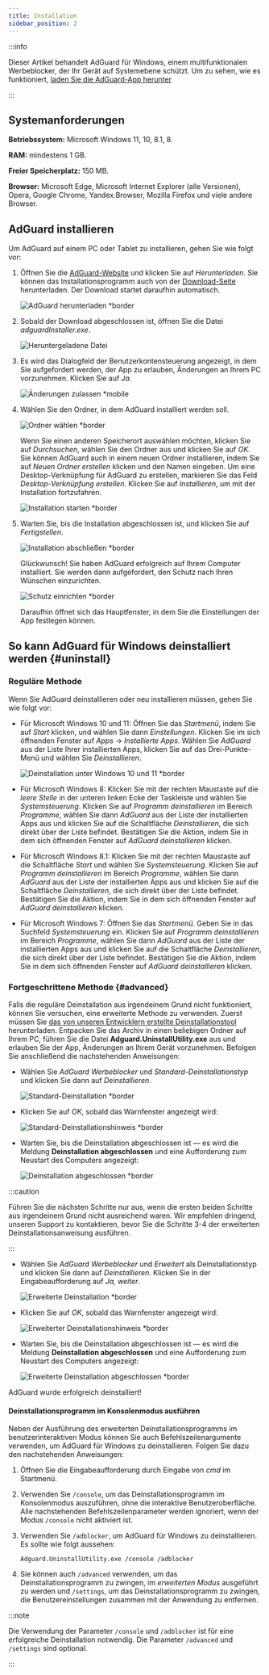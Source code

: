 ```yaml
---
title: Installation
sidebar_position: 2
---
```


:::info

Dieser Artikel behandelt AdGuard für Windows, einem multifunktionalen Werbeblocker, der Ihr Gerät auf Systemebene schützt. Um zu sehen, wie es funktioniert, [laden Sie die AdGuard-App herunter](https://agrd.io/download-kb-adblock)

:::

## Systemanforderungen

**Betriebssystem:** Microsoft Windows 11, 10, 8.1, 8.

**RAM:** mindestens 1 GB.

**Freier Speicherplatz:** 150 MB.

**Browser:** Microsoft Edge, Microsoft Internet Explorer (alle Versionen), Opera, Google Chrome, Yandex.Browser, Mozilla Firefox und viele andere Browser.

## AdGuard installieren

Um AdGuard auf einem PC oder Tablet zu installieren, gehen Sie wie folgt vor:

1. Öffnen Sie die [AdGuard-Website](http://adguard.com) und klicken Sie auf *Herunterladen*. Sie können das Installationsprogramm auch von der [Download-Seite](https://adguard.com/download.html?auto=1) herunterladen. Der Download startet daraufhin automatisch.

   ![AdGuard herunterladen *border](https://cdn.adtidy.org/content/kb/ad_blocker/windows/installation/installation_new/website_en.png)

2. Sobald der Download abgeschlossen ist, öffnen Sie die Datei *adguardInstaller.exe*.

   ![Heruntergeladene Datei](https://cdn.adtidy.org/content/kb/ad_blocker/windows/installation/installation_new/download_en.png)

3. Es wird das Dialogfeld der Benutzerkontensteuerung angezeigt, in dem Sie aufgefordert werden, der App zu erlauben, Änderungen an Ihrem PC vorzunehmen. Klicken Sie auf *Ja*.

   ![Änderungen zulassen *mobile](https://cdn.adtidy.org/content/kb/ad_blocker/windows/installation/allow-changes.png)

4. Wählen Sie den Ordner, in dem AdGuard installiert werden soll.

   ![Ordner wählen *border](https://cdn.adtidy.org/content/kb/ad_blocker/windows/installation/installation_new/installer1_en.png)

   Wenn Sie einen anderen Speicherort auswählen möchten, klicken Sie auf *Durchsuchen*, wählen Sie den Ordner aus und klicken Sie auf *OK*. Sie können AdGuard auch in einem neuen Ordner installieren, indem Sie auf *Neuen Ordner erstellen* klicken und den Namen eingeben. Um eine Desktop-Verknüpfung für AdGuard zu erstellen, markieren Sie das Feld *Desktop-Verknüpfung erstellen*. Klicken Sie auf *Installieren*, um mit der Installation fortzufahren.

   ![Installation starten *border](https://cdn.adtidy.org/content/kb/ad_blocker/windows/installation/installation_new/installer2_en.png)

5. Warten Sie, bis die Installation abgeschlossen ist, und klicken Sie auf *Fertigstellen*.

   ![Installation abschließen *border](https://cdn.adtidy.org/content/kb/ad_blocker/windows/installation/installation_new/installer3_en.png)

   Glückwunsch! Sie haben AdGuard erfolgreich auf Ihrem Computer installiert. Sie werden dann aufgefordert, den Schutz nach Ihren Wünschen einzurichten.

   ![Schutz einrichten *border](https://cdn.adtidy.org/content/kb/ad_blocker/windows/installation/installation_new/setting_up_protection_en.png)

   Daraufhin öffnet sich das Hauptfenster, in dem Sie die Einstellungen der App festlegen können.

## So kann AdGuard für Windows deinstalliert werden {#uninstall}

### Reguläre Methode

Wenn Sie AdGuard deinstallieren oder neu installieren müssen, gehen Sie wie folgt vor:

- Für Microsoft Windows 10 und 11: Öffnen Sie das *Startmenü*, indem Sie auf *Start* klicken, und wählen Sie dann *Einstellungen*. Klicken Sie im sich öffnenden Fenster auf *Apps* → *Installierte Apps*. Wählen Sie *AdGuard* aus der Liste Ihrer installierten Apps, klicken Sie auf das Drei-Punkte-Menü und wählen Sie *Deinstallieren*.

   ![Deinstallation unter Windows 10 und 11 *border](https://cdn.adtidy.org/content/kb/ad_blocker/windows/installation/installation_new/win11_uninstall_adguard.png)

- Für Microsoft Windows 8: Klicken Sie mit der rechten Maustaste auf die *leere Stelle* in der unteren linken Ecke der Taskleiste und wählen Sie *Systemsteuerung*. Klicken Sie auf *Programm deinstallieren* im Bereich *Programme*, wählen Sie dann *AdGuard* aus der Liste der installierten Apps aus und klicken Sie auf die Schaltfläche *Deinstallieren*, die sich direkt über der Liste befindet. Bestätigen Sie die Aktion, indem Sie in dem sich öffnenden Fenster auf *AdGuard deinstallieren* klicken.

- Für Microsoft Windows 8.1: Klicken Sie mit der rechten Maustaste auf die Schaltfläche *Start* und wählen Sie *Systemsteuerung*. Klicken Sie auf *Programm deinstallieren* im Bereich *Programme*, wählen Sie dann *AdGuard* aus der Liste der installierten Apps aus und klicken Sie auf die Schaltfläche *Deinstallieren*, die sich direkt über der Liste befindet. Bestätigen Sie die Aktion, indem Sie in dem sich öffnenden Fenster auf *AdGuard deinstallieren* klicken.

- Für Microsoft Windows 7: Öffnen Sie das *Startmenü*. Geben Sie in das Suchfeld *Systemsteuerung* ein. Klicken Sie auf *Programm deinstallieren* im Bereich *Programme*, wählen Sie dann *AdGuard* aus der Liste der installierten Apps aus und klicken Sie auf die Schaltfläche *Deinstallieren*, die sich direkt über der Liste befindet. Bestätigen Sie die Aktion, indem Sie in dem sich öffnenden Fenster auf *AdGuard deinstallieren* klicken.

### Fortgeschrittene Methode {#advanced}

Falls die reguläre Deinstallation aus irgendeinem Grund nicht funktioniert, können Sie versuchen, eine erweiterte Methode zu verwenden. Zuerst müssen Sie [das von unseren Entwicklern erstellte Deinstallationstool](https://static.adtidy.org/windows/uninstaller/uninstal_utility.zip) herunterladen. Entpacken Sie das Archiv in einen beliebigen Ordner auf Ihrem PC, führen Sie die Datei **Adguard.UninstallUtility.exe** aus und erlauben Sie der App, Änderungen an Ihrem Gerät vorzunehmen. Befolgen Sie anschließend die nachstehenden Anweisungen:

- Wählen Sie *AdGuard Werbeblocker* und *Standard-Deinstallationstyp* und klicken Sie dann auf *Deinstallieren*.

   ![Standard-Deinstallation *border](https://cdn.adtidy.org/content/kb/ad_blocker/windows/installation/ab_standard.jpg)

- Klicken Sie auf *OK*, sobald das Warnfenster angezeigt wird:

   ![Standard-Deinstallationshinweis *border](https://cdn.adtidy.org/content/kb/ad_blocker/windows/installation/ab_extended_warning.jpg)

- Warten Sie, bis die Deinstallation abgeschlossen ist — es wird die Meldung **Deinstallation abgeschlossen** und eine Aufforderung zum Neustart des Computers angezeigt:

   ![Deinstallation abgeschlossen *border](https://cdn.adtidy.org/content/kb/ad_blocker/windows/installation/ab_standard_complete.jpg)

:::caution

Führen Sie die nächsten Schritte nur aus, wenn die ersten beiden Schritte aus irgendeinem Grund nicht ausreichend waren. Wir empfehlen dringend, unseren Support zu kontaktieren, bevor Sie die Schritte 3-4 der erweiterten Deinstallationsanweisung ausführen.

:::

- Wählen Sie *AdGuard Werbeblocker* und *Erweitert* als Deinstallationstyp und klicken Sie dann auf *Deinstallieren*. Klicken Sie in der Eingabeaufforderung auf *Ja, weiter*.

   ![Erweiterte Deinstallation *border](https://cdn.adtidy.org/content/kb/ad_blocker/windows/installation/ab_extended.jpg)

- Klicken Sie auf *OK*, sobald das Warnfenster angezeigt wird:

   ![Erweiterter Deinstallationshinweis *border](https://cdn.adtidy.org/content/kb/ad_blocker/windows/installation/ab_extended_warning.jpg)

- Warten Sie, bis die Deinstallation abgeschlossen ist — es wird die Meldung **Deinstallation abgeschlossen** und eine Aufforderung zum Neustart des Computers angezeigt:

   ![Erweiterte Deinstallation abgeschlossen *border](https://cdn.adtidy.org/content/kb/ad_blocker/windows/installation/ab_extended_complete.jpg)

AdGuard wurde erfolgreich deinstalliert!

#### Deinstallationsprogramm im Konsolenmodus ausführen

Neben der Ausführung des erweiterten Deinstallationsprogramms im benutzerinteraktiven Modus können Sie auch Befehlszeilenargumente verwenden, um AdGuard für Windows zu deinstallieren. Folgen Sie dazu den nachstehenden Anweisungen:

1. Öffnen Sie die Eingabeaufforderung durch Eingabe von *cmd* im Startmenü.
2. Verwenden Sie `/console`, um das Deinstallationsprogramm im Konsolenmodus auszuführen, ohne die interaktive Benutzeroberfläche. Alle nachstehenden Befehlszeilenparameter werden ignoriert, wenn der Modus `/console` nicht aktiviert ist.
3. Verwenden Sie `/adblocker`, um AdGuard für Windows zu deinstallieren. Es sollte wie folgt aussehen:

   `Adguard.UninstallUtility.exe /console /adblocker`

4. Sie können auch `/advanced` verwenden, um das Deinstallationsprogramm zu zwingen, im *erweiterten Modus* ausgeführt zu werden und `/settings`, um das Deinstallationsprogramm zu zwingen, die Benutzereinstellungen zusammen mit der Anwendung zu entfernen.

:::note

Die Verwendung der Parameter `/console` und `/adblocker` ist für eine erfolgreiche Deinstallation notwendig. Die Parameter `/advanced` und `/settings` sind optional.

:::
